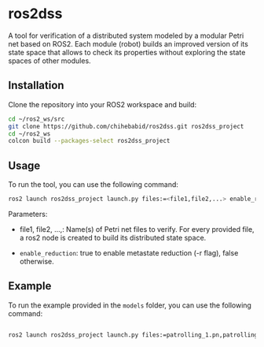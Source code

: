 # ros2dss
A tool for verification of a distributed system modeled by a modular Petri net based on ROS2. Each module (robot) builds an improved version of its state space that allows to check its properties without exploring the state spaces of other modules. 


## **Installation**

Clone the repository into your ROS2 workspace and build:

```bash
cd ~/ros2_ws/src
git clone https://github.com/chihebabid/ros2dss.git ros2dss_project
cd ~/ros2_ws
colcon build --packages-select ros2dss_project
```

## **Usage**
To run the tool, you can use the following command:

```bash
ros2 launch ros2dss_project launch.py files:=<file1,file2,...> enable_reduction:=true
```

Parameters:

- file1, file2, ...,: Name(s) of Petri net files to verify. For every provided file, a ros2 node is created to build its distributed state space.

- `enable_reduction`: true to enable metastate reduction (-r flag), false otherwise.

## **Example**
To run the example provided in the `models` folder, you can use the following command:
```bash

ros2 launch ros2dss_project launch.py files:=patrolling_1.pn,patrolling_2.pn,patrolling_3.pn enable_reduction:=true

```